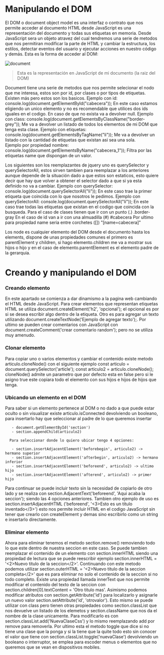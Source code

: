 # Manipulando el DOM
  El DOM o document object model es una interfaz o contrato que nos permite acceder al documento HTML desde JavaScript es una representación del documento y todas sus etiquetas 
  en memoria. Desde JavaScript sera un objeto atravez del cual tendremos una serie de metodos que nos permitiran modificar la parte de HTML y cambiar la estructura, los estilos,
  detectar eventos del usuario y ejecutar acciones en nuestro código y demás.
  Esta es la forma de acceder al DOM: 
  
  ![document](https://user-images.githubusercontent.com/21134315/151376537-fa2a08eb-bebc-4029-a29d-dd9fc79320de.png)
  > Esta es la representación en JavaScript de mi documento (la raiz del DOM)
  
  Document tiene una serie de metodos que nos permite selecionar el nodo que me interesa, estos son por id, por clases o por tipos de etiquetas. Existen más pero estos son los 
  basicos. 
  Ejemplo con id: 
    console.log(document.getElementById("cabecera")); 
    En este caso estamos eligiendo un unico elemento y no es recomendable que utilices dos ids iguales en el codigo. 
    En caso de que no exista va a devolver null.
  Ejemplo con class:
    console.log(document.getElementsByClassName("border-grey"));
    Me va a devolver un listado de todos los elementos de mi DOM que tenga esta clase. 
  Ejemplo con etiquetas:
    console.log(document.getElementsByTagName("li"));
    Me va a devolver un listado con la cantidad de etiquetas que existan asi sea una sola.  
  Ejemplo por propiedad nombre:
    console.log(document.getElementsByName("cabecera_1"));
    Filtra por las etiquetas name que dispongan de un valor.
  
  Los siguientes son los reemplazantes de jquery uno es querySelector y querySelectorAll, estos sirven tambien para reemplazar a los anteriores aunque depende de la situación
  dado a que estos son estaticos, esto quiere decir que hay que volver a obtener el selector dado a que si ya esta definido no va a cambiar. 
    Ejemplo con querySelector:
     console.log(document.querySelectorAll("li"));
     En este caso trae la primer etiqueta que coincida con lo que nosotros le pedimos.
    Ejemplo con querySelectorAll:
      console.log(document.querySelectorAll("li"));
      En este caso trae todas las etiquetas que existan en el codigo que coincida con la busqueda. 
      Para el caso de clases tienen que ir con un punto (.) .border-gray
      En el caso de id van a ir con una almuadilla (#) #cabecera
      Por ultimo para propiedad name seria entre corchetes ([]) "[name=cabecera]"
    
   Los node es cualquier elemento del DOM desde el documento hasta los elements, dispone de unas propiedades comunes el primero es parentElement y children,
   si hago elemento.children me va a mostrar sus hijos o hijo y en el caso de elemento.parentElement es el elemento padre de la gerarquia.
   
<h1> Creando y manipulando el DOM </h1>
  
 <h3> Creando elemento</h3> 
 
En este apartado se comienza a dar dinamismo a la pagina web cambiando el HTML desde JavaScript. Para crear elementos que representan etiquetas HTML se utiliza           document.createElement('h2', 'opcional'); el opcional es por si se desea escribir algo dentro de la etiqueta. Otro es para agregar un texto utilizando           document.createTextNode('Ejemplo de agregar texto');. Por ultimo se pueden crear comentarios con JavaScript con document.createComment('crear comentario random'); pero no  se utiliza muy amenudo.

  <h3> Clonar elemento </h3>
  
Para copiar uno o varios elementos y cambiar el contenido existe metodo articulo.cloneNode() con el siguiente ejemplo 
const articulo = document.querySelector('article');
const articulo2 = articulo.cloneNode();
cloneNode() admite un parametro que por defecto esta en false pero si le asigno true este copiara todo el elemento con sus hijos e hijos de hijos que tenga. 

  <h3> Ubicando un elemento en el DOM </h3>
  
Para saber si un elemento pertenece al DOM o no dado a que puede estar oculto o sin visualizar existe articulo.isConnected devolviendo un booleano, para insertarlo hay que seleccionar al padre de lo que queremos insertar 

       - document.getElementById('section') 
       - section.appendChild(articulo2)
       
      Para seleccionar donde lo quiero ubicar tengo 4 opciones:
      
       - section.insertAdjacentElement('beforebegin', articulo2) -> hermano superior 
       - section.insertAdjacentElement('afterbegin', articulo2) -> hermano inferior 
       - section.insertAdjacentElement('beforeend', articulo2) -> ultimo hijo
       - section.insertAdjacentElement('afterend', articulo2) -> primer hijo
       
Para continuar se puede incluir texto sin la necesidad de copiarlo de otro lado y se realiza con section.AdjacentText('beforeend', 'Aqui acaba la seccion'); siendo las 4 opciones anteriores. 
Tambien otro ejemplo de uso es section.insertAdjacentHTML ('beforeend', '<3>Esto es un titulo inventado</3>') esto nos permite incluir HTML en el codigo JavaScript sin tener que crearlo con createElement y demas sino escribirlo como un string e insertarlo directamente.
     
   <h3> Eliminar elemento </h3>
   
Ahora para eliminar tenemos el metodo section.remove() removiendo todo lo que este dentro de nuestra seccion en este caso. Se puede tambien reemplazar el contenido de un elemento con section.innerHTML siendo una propiedad de lectura que se puede reescribir ejemplo section.innerHTML = '<2>Nuevo titulo de la seccion</2>'. Continuando con este metodo podemos utilizar section.outerHTML = '<2>Nuevo titulo de la seccion completa</2>'  que es para eliminar no solo el contenido de la seccion si no todo completo.
Existe una propiedad llamada innerText que nos permite modificar el contenido del texto de la seccion con section.children[0].textContent = 'Otro titulo mas'.
Asimismo podemos modificar atributos con section.getAttribute('id') para localizarlo y asignarle un nuevo valor section.setAttribute('id', 'otrovalor'). Esto mismo se puede utilizar con class pero tienen otras propiedades como section.classList que nos devuelve un listado de los elemetos y section.className que nos da el nombre de la clase unicamente. Para modificarlo es con section.classList.add('NuevaClaseCss') y lo mismo reemplazando add por remove para removerla. Por ultimo esta el metodo toggle que dice si no tiene una clase que la ponga y si la tiene que la quite todo esto sin conocer el valor que tiene con section.classList.toggle('nuevaClase') devolviendo un booleano o interruptor, se emplea para escoder menus o elementos que no queremos que se vean en dispositivos mobiles.  
     
   
     
     
